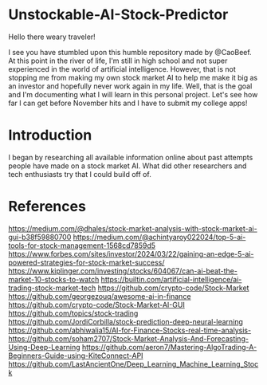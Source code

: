 # Unstockable-AI-Stock-Predictor
Hello there weary traveler!

I see you have stumbled upon this humble repository made by @CaoBeef. At this point in the river of life, I'm still in high school and not super experienced in the world of artificial intelligence.
However, that is not stopping me from making my own stock market AI to help me make it big as an investor and hopefully never work again in my life. Well, that is the goal and I'm documenting what I will learn in this personal project.
Let's see how far I can get before November hits and I have to submit my college apps!

# Introduction
I began by researching all available information online about past attempts people have made on a stock market AI. What did other researchers and tech enthusiasts try that I could build off of.

# References
https://medium.com/@dhales/stock-market-analysis-with-stock-market-ai-gui-b38f59880700
https://medium.com/@achintyaroy022024/top-5-ai-tools-for-stock-management-1568cd7859d5
https://www.forbes.com/sites/investor/2024/03/22/gaining-an-edge-5-ai-powered-strategies-for-stock-market-success/
https://www.kiplinger.com/investing/stocks/604067/can-ai-beat-the-market-10-stocks-to-watch
https://builtin.com/artificial-intelligence/ai-trading-stock-market-tech
https://github.com/crypto-code/Stock-Market
https://github.com/georgezouq/awesome-ai-in-finance
https://github.com/crypto-code/Stock-Market-AI-GUI
https://github.com/topics/stock-trading
https://github.com/JordiCorbilla/stock-prediction-deep-neural-learning
https://github.com/abhiwalia15/AI-for-Finance-Stocks-real-time-analysis-
https://github.com/soham2707/Stock-Market-Analysis-And-Forecasting-Using-Deep-Learning
https://github.com/aeron7/Mastering-AlgoTrading-A-Beginners-Guide-using-KiteConnect-API
https://github.com/LastAncientOne/Deep_Learning_Machine_Learning_Stock
